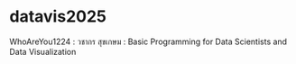 # datavis2025
WhoAreYou1224 : วชากร สุขเกษม : Basic Programming for Data Scientists and Data Visualization 
